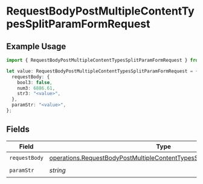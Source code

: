 # RequestBodyPostMultipleContentTypesSplitParamFormRequest

## Example Usage

```typescript
import { RequestBodyPostMultipleContentTypesSplitParamFormRequest } from "openapi/sdk/models/operations";

let value: RequestBodyPostMultipleContentTypesSplitParamFormRequest = {
  requestBody: {
    bool3: false,
    num3: 6886.61,
    str3: "<value>",
  },
  paramStr: "<value>",
};
```

## Fields

| Field                                                                                                                                                                     | Type                                                                                                                                                                      | Required                                                                                                                                                                  | Description                                                                                                                                                               |
| ------------------------------------------------------------------------------------------------------------------------------------------------------------------------- | ------------------------------------------------------------------------------------------------------------------------------------------------------------------------- | ------------------------------------------------------------------------------------------------------------------------------------------------------------------------- | ------------------------------------------------------------------------------------------------------------------------------------------------------------------------- |
| `requestBody`                                                                                                                                                             | [operations.RequestBodyPostMultipleContentTypesSplitParamFormRequestBody](../../../sdk/models/operations/requestbodypostmultiplecontenttypessplitparamformrequestbody.md) | :heavy_check_mark:                                                                                                                                                        | N/A                                                                                                                                                                       |
| `paramStr`                                                                                                                                                                | *string*                                                                                                                                                                  | :heavy_check_mark:                                                                                                                                                        | N/A                                                                                                                                                                       |